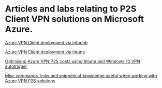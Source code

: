 # Articles and labs relating to P2S Client VPN solutions on Microsoft Azure.

[Azure VPN Client deployment via Intuneb](https://github.com/adstuart/azure-vpn-p2s/tree/main/vwan-multihub)

[Azure VPN Client deployment via Intune](https://github.com/adstuart/azure-vpn-p2s/tree/main/intune-azurevpnclient)

[Optimising Azure VPN P2S costs using Intune and Windows 10 VPN autotrigger](https://github.com/adstuart/azure-vpn-p2s/tree/main/intune-win10-triggers)

[Misc commands, links and snippets of knowledge useful when working with Azure VPN P2S solutions](https://github.com/adstuart/azure-vpn-p2s/tree/main/misc-cheatsheet)
